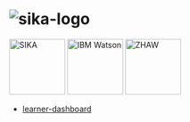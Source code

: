 # ![sika-logo](https://user-images.githubusercontent.com/81644815/120680500-abb97d80-c49a-11eb-9d48-cf39e01b4168.jpg)

<img src="https://user-images.githubusercontent.com/81644815/120680500-abb97d80-c49a-11eb-9d48-cf39e01b4168.jpg" alt="SIKA"
	title="SIKA" height="100" />
<img src="https://user-images.githubusercontent.com/81644815/120682768-1ff52080-c49d-11eb-8c16-9c7acf741efb.png" alt="IBM Watson"
	title="IBM Watson" height="100" />
<img src="https://user-images.githubusercontent.com/81644815/120682852-3ac79500-c49d-11eb-8db5-44eb06c0cce2.png" alt="ZHAW"
	title="ZHAW" height="100" />


  
<nav>
    <ul><li><a href="Content.md">learner-dashboard</a></li><ul>

